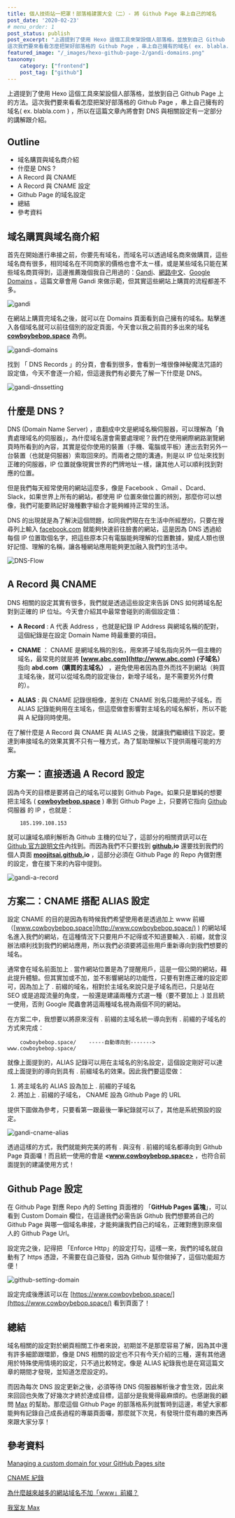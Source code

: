 ```yaml
---
title: 個人技術站一把罩！部落格建置大全（二）- 將 Github Page 串上自己的域名
post_date: '2020-02-23'
# menu_order: 1
post_status: publish
post_excerpt: "上週提到了使用 Hexo 這個工具來架設個人部落格，並放到自己 Github Page 上的方法。
這次我們要來看看怎麼把架好部落格的 Github Page ，串上自己擁有的域名( ex. blabla.com ) "
featured_image: "/_images/hexo-github-page-2/gandi-domains.png"
taxonomy:
    category: ["frontend"]
    post_tag: ["github"]
---
```


上週提到了使用 Hexo 這個工具來架設個人部落格，並放到自己 Github Page 上的方法。這次我們要來看看怎麼把架好部落格的 Github Page ，串上自己擁有的域名( ex. blabla.com ) ，所以在這篇文章內將會對 DNS 與相關設定有一定部分的講解跟介紹。

## Outline

- 域名購買與域名商介紹
- 什麼是 DNS ?
- A Record 與 CNAME
- A Record 與 CNAME 設定
- Github Page 的域名設定
- 總結
- 參考資料

## 域名購買與域名商介紹

首先在開始進行串接之前，你要先有域名，而域名可以透過域名商來做購買，這些域名商有很多，相同域名在不同商家的價格也會不太ㄧ樣，或是某些域名只能在某些域名商買得到，這邊推薦幾個我自己用過的：[Gandi](https://www.gandi.net/en)、[網路中文](https://www.net-chinese.com.tw/nc/)、[Google Domains](https://domains.google/) 。這篇文章會用 Gandi 來做示範，但其實這些網站上購買的流程都差不多。

![gandi](/_images/hexo-github-page-2/gandi.png)

在網站上購買完域名之後，就可以在 Domains 頁面看到自己擁有的域名。點擊進入各個域名就可以前往個別的設定頁面，今天會以我之前買的多出來的域名 **[cowboybebop.space](http://cowboybebop.space)** 為例。

![gandi-domains](/_images/hexo-github-page-2/gandi-domains.png)

找到 「 DNS Records 」的分頁，會看到很多，會看到一堆很像神秘魔法咒語的設定值，今天不會逐一介紹，但這邊我們有必要先了解一下什麼是 DNS。

![gandi-dnssetting](/_images/hexo-github-page-2/gandi-dnssetting.png)

## 什麼是 DNS ?

DNS (Domain Name Server) ，直翻成中文是網域名稱伺服器，可以理解為「負責處理域名的伺服器」，為什麼域名還會需要處理呢？我們在使用網際網路瀏覽網頁時所看到的內容，其實是從你使用的裝置（手機、電腦或平板）連出去對另外一台裝置（也就是伺服器）索取回來的。而兩者之間的溝通，則是以 IP 位址來找到正確的伺服器，IP 位置就像現實世界的門牌地址ㄧ樣，讓其他人可以順利找到對應的位置。

但是我們每天經常使用的網站這麼多，像是 Facebook 、Gmail 、Dcard、Slack，如果世界上所有的網站，都使用 IP 位置來做位置的辨別，那麼你可以想像，我們可能要熟記好幾種數字組合才能夠維持正常的生活。

DNS 的出現就是為了解決這個問題，如同我們現在在生活中所經歷的，只要在搜尋列上輸入 [facebook.com](http://facebook.com) 就能夠快速前往臉書的網站，這是因為 DNS 透過給每個 IP 位置取個名字，把這些原本只有電腦能夠理解的位置數據，變成人類也很好記憶、理解的名稱，讓各種網站應用能夠更加融入我們的生活中。

![DNS-Flow](/_images/hexo-github-page-2/DNS-Flow.jpg)

## A Record 與 CNAME

DNS 相關的設定其實有很多，我們就是透過這些設定來告訴 DNS 如何將域名配對到正確的 IP 位址。今天會介紹其中最常會碰到的兩個設定值：

- **A Record** : A 代表 Address ，也就是紀錄 IP Address 與網域名稱的配對，這個紀錄是在設定 Domain Name 時最重要的項目。

- **CNAME** ： CNAME 是網域名稱的別名，用來將子域名指向另外一個主機的域名，最常見的就是將 **[www.abc.com](http://www.abc.com) (子域名）** 指向 **abd.com（購買的主域名）** ，避免使用者因為意外而找不到網站（夠買主域名後，就可以從域名商的設定後台，新增子域名，是不需要另外付費的）。

- **ALIAS** : 與 CNAME 記錄很相像，差別在 CNAME 別名只能用於子域名，而 ALIAS 記錄能夠用在主域名，但這麼做會影響對主域名的域名解析，所以不能與 A 紀錄同時使用。

在了解什麼是 A Record 與 CNAME 與 ALIAS 之後，就讓我們繼續往下設定。要達到串接域名的效果其實不只有一種方式，為了幫助理解以下提供兩種可能的方案。

## 方案一：直接透過 A Record 設定

因為今天的目標是要將自己的域名可以接到 Github Page。如果只是單純的想要把主域名 ( **[cowboybebop.space](http://cowboybebop.space)** ) 串到 Github Page 上，只要將它指向 [Github](http://github.com) 伺服器 的 IP ，也就是：

```
    185.199.108.153
```

就可以讓域名順利解析為 Github 主機的位址了，這部分的相關資訊可以在 [Github 官方說明文件](https://help.github.com/en/github/working-with-github-pages/managing-a-custom-domain-for-your-github-pages-site#configuring-an-apex-domain)內找到。而因為我們不只要找到 **[github.](http://github.com)io** 還要找到我們的個人頁面 **[moojitsai.github.](http://moojitsai.github.com)io** ，這部分必須在 Github Page 的 Repo 內做對應的設定，會在接下來的內容中提到。

![gandi-a-record](/_images/hexo-github-page-2/gandi-a-record.png)

## 方案二：CNAME 搭配 ALIAS 設定

設定 CNAME 的目的是因為有時候我們希望使用者是透過加上 www 前綴（[www.cowboybebop.space](http://www.cowboybebop.space/) ) 的網站域名進入我們的網站，在這種情況下只要用戶不記得或不知道要輸入 <www>. 前綴，就會沒辦法順利找到我們的網站應用，所以我們必須要將這些用戶重新導向到我們想要的域名。

通常會在域名前面加上 <www>. 當作網站位置是為了提醒用戶，這是一個公開的網站，藉此提升體驗。但其實加或不加，並不影響網站的功能性，只要有對應正確的設定即可，因為加上了 <www>. 前綴的域名，相對於主域名來說只是子域名而已，只是站在 SEO 或是追蹤流量的角度，一般還是建議兩種方式選一種（要不要加上 <www>.) 並且統一使用，否則 Google 爬蟲會將這兩種域名視為兩個不同的網站。

在方案二中，我想要以將原來沒有 <www>. 前綴的主域名統一導向到有 <www>. 前綴的子域名的方式來完成：

```
    cowboybebop.space/    -----自動導向到------->    www.cowboybebop.space/
```

就像上面提到的，ALIAS 記錄可以用在主域名的別名設定，這個設定剛好可以達成上面提到的導向到具有 <www>. 前綴域名的效果。因此我們要這麼做：

1. 將主域名的 ALIAS 設為加上 <www>. 前綴的子域名
2. 將加上 <www>. 前綴的子域名， CNAME 設為 Github Page 的 URL

提供下圖做為參考，只要看第一跟最後一筆紀錄就可以了，其他是系統預設的設定。

![gandi-cname-alias](/_images/hexo-github-page-2/gandi-cname-alias.png)

透過這樣的方式，我們就能夠完美的將有 <www>. 與沒有 <www>. 前綴的域名都導向到 Github Page 頁面囉！而且統一使用的會是 **<www.cowboybebop.space>** ，也符合前面提到的建議使用方式！

## Github Page 設定

在 Github Page 對應 Repo 內的 Setting 頁面裡的 「**GitHub Pages 區塊**」，可以看到 Custom Domain 欄位，在這邊我們必需告訴 Github 我們想要將自己的 Github Page 與哪一個域名串接，才能夠讓我們自己的域名，正確對應到原來個人的 Github Page Url。

設定完之後，記得把 「Enforce Http」的設定打勾，這樣一來，我們的域名就自動有了 https 憑證，不需要在自己簽發，因為 Github 幫你做掉了，這個功能超方便！

![github-setting-domain](/_images/hexo-github-page-2/github-setting-domain.png)

設定完成後應該可以在 [https://www.cowboybebop.space/](https://www.cowboybebop.space/) 看到頁面了！

## 總結

域名相關的設定對於網頁相關工作者來說，初期並不是那麼容易了解，因為其中還有許多細節跟環節，像是 DNS 相關的設定也不只有今天介紹的三種，還有其他適用於特殊使用情境的設定，只不過比較特定。像是 ALIAS 紀錄我也是在寫這篇文章的期間才發現，並知道怎麼設定的。

而因為每次 DNS 設定更新之後，必須等待 DNS 伺服器解析後才會生效，因此來來回回也失敗了好幾次才終於達成目標，這部分是我覺得最麻煩的。也感謝我的顧問 [Max](https://maxchou.dev/) 的幫助。那麼這個 Github Page 的部落格系列就暫時到這邊，希望大家都能夠有記錄自己成長過程的專屬頁面囉，那麼就下次見，有發現什麼有趣的東西再來跟大家分享！

## 參考資料

[Managing a custom domain for your GitHub Pages site](https://help.github.com/en/github/working-with-github-pages/managing-a-custom-domain-for-your-github-pages-site#configuring-an-apex-domain)

[CNAME 紀錄](https://docs.gandi.net/zh-hant/domain_names/faq/record_types/cname_record.html)

[為什麼越來越多的網站域名不加「www」前綴？](https://www.zhihu.com/question/20414602)

[我室友 Max](https://maxchou.dev/)

